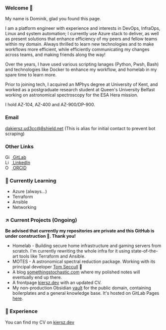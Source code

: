 <!--
**DAKiersz/DAKiersz** is a ✨ _special_ ✨ repository because its `README.md` (this file) appears on your GitHub profile.

Here are some ideas to get you started:

- 🔭 I’m currently working on ...
- 🌱 I’m currently learning ...
- 👯 I’m looking to collaborate on ...
- 🤔 I’m looking for help with ...
- 💬 Ask me about ...
- 📫 How to reach me: ...
- 😄 Pronouns: ...
- ⚡ Fun fact: ...
-->

### Welcome 👋

<!--![counter](https://[YourEndpoint].m.pipedream.net) needs a pinpoint account-->

My name is Dominik, glad you found this page.

I am a platform engineer with experience and interests in DevOps, InfraOps, Linux and system automation; I currently use Azure stack to deliver, as well as present solutions that enhance efficiency of my peers and fellow teams within my domain. Always thrilled to learn new technologies and to make workflows more efficient, while efficiently communicating my changes across teams, and making friends along the way!

Over the years, I have used various scripting lanages (Python, Pwsh, Bash) and technologies like Docker to enhance my workflow, and homelab in my spare time to learn more. 

Prior to joining tech, I acquired an MPhys degree at University of Kent, and worked as a postgraduate research student at Queen's University Belfast working on astronomical spectroscopy for the ESA Hera mission.

I hold AZ-104, AZ-400 and AZ-900/DP-900.

### Email

<div>
<a rel="me" href="mailto:dakiersz.ud3cc@8shield.net"> dakiersz.ud3cc@8shield.net</a> (This is alias for initial contact to prevent bot scraping)</div>

### Other Links

<div itemscope itemtype="https://schema.org/Person">
  <a itemprop="sameAs" content="https://gitlab.com/DAKiersz" href="https://gitlab.com/DAKiersz" target="orcid.widget" rel="me noopener noreferrer" style="vertical-align:top;"><img src="https://external-content.duckduckgo.com/iu/?u=https%3A%2F%2Fcdn.freebiesupply.com%2Flogos%2Flarge%2F2x%2Fgitlab-logo-png-transparent.png&f=1&nofb=1&ipt=14a61ec6c620d2eca409c6cb7e6afa734deb6f7a68105abb2c0b676bd86e0444&ipo=images" style="width:1em;margin-right:.5em;" alt="GitLab icon"> GitLab</a>

<div itemscope itemtype="https://schema.org/Person">
  <a itemprop="sameAs" content="https://www.linkedin.com/in/dakiersz/" href="https://www.linkedin.com/in/dakiersz/" target="orcid.widget" rel="me noopener noreferrer" style="vertical-align:top;"><img src="https://icons.iconarchive.com/icons/danleech/simple/16/linkedin-icon.png" style="width:1em;margin-right:.5em;" alt="LinkedIn icon"> LinkedIn</a>
</div>

<div itemscope itemtype="https://schema.org/Person">
  <a itemprop="sameAs" content="https://orcid.org/0000-0001-5787-9034" href="https://orcid.org/0000-0001-5787-9034" target="orcid.widget" rel="me noopener noreferrer" style="vertical-align:top;"><img src="https://orcid.org/sites/default/files/images/orcid_16x16.png" style="width:1em;margin-right:.5em;" alt="ORCID iD icon"> ORCID</a>
</div>

### :telescope: Currently Learning

- Azure (always...)
- Terraform
- Ansible
- Networking

### :arrow_upper_right: Current Projects (Ongoing)

**Be advised that currently my repositories are private and this GitHub is under construction :construction:. Thank you!**

- Homelab - Building secure home infrastructure and gaming servers from scratch. I'm currently rewriting the whole infra for it using state-of-the-art tools like Terraform and Ansible.
- MOTES - A astronomical spectral reduction package. Working with its principal developer [Tom Seccull](https://github.com/tseccull) :stars:
- A blog [somethingstochastic.com](https://somethingstochastic.com) where my polished notes will eventually end up there.
- A frontpage [kiersz.dev](https://kiersz.dev) with an updated CV.
- My non-production Obsidian [vault](https://dakiersz-group.gitlab.io/obsidian-dak-public/) for the public domain, containing boilerplates and a general knowledge base. It's hosted on GitLab Pages [here](https://gitlab.com/dakiersz-group/obsidian-dak-public).

### :satellite: Experience

You can find my CV on [kiersz.dev](https://kiersz.dev)
